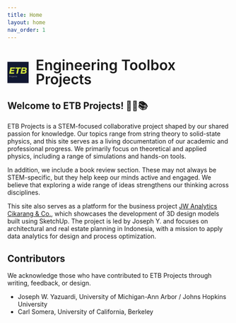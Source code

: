 ```yaml
---
title: Home
layout: home
nav_order: 1
---
```


<h1 style="display: flex; align-items: center; gap: 16px; margin-bottom: 1rem;">
  <img src="/assets/image/ETBLogo.jpg" alt="ETB Logo" style="height: 48px; vertical-align: middle;">
  <span style="font-weight: 600; font-size: 2rem; line-height: 1;">Engineering Toolbox Projects</span>
</h1>

## Welcome to ETB Projects! 👋🔭📚
ETB Projects is a STEM-focused collaborative project shaped by our shared passion for knowledge. Our topics range from string theory to solid-state physics, and this site serves as a living documentation of our academic and professional progress. We primarily focus on theoretical and applied physics, including a range of simulations and hands-on tools.

In addition, we include a book review section. These may not always be STEM-specific, but they help keep our minds active and engaged. We believe that exploring a wide range of ideas strengthens our thinking across disciplines.

This site also serves as a platform for the business project [JW Analytics Cikarang & Co.](https://www.linkedin.com/company/jw-analytics-cikarang-co), which showcases the development of 3D design models built using SketchUp. The project is led by Joseph Y. and focuses on architectural and real estate planning in Indonesia, with a mission to apply data analytics for design and process optimization.

## Contributors
We acknowledge those who have contributed to ETB Projects through writing, feedback, or design.

- Joseph W. Yazuardi, University of Michigan-Ann Arbor / Johns Hopkins University
- Carl Somera, University of California, Berkeley



